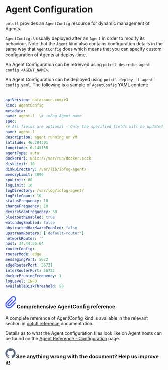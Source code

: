 
# Agent Configuration

  

`potctl` provides an `AgentConfig` resource for dynamic management of Agents.

  

`AgentConfig` is usually deployed after an `Agent` in order to modify its behaviour. Note that the `Agent` kind also contains configuration details in the same way that `AgentConfig` does which means that you can specify custom configuration of Agents at deploy-time.

  

An Agent Configuration can be retrieved using `potctl describe agent-config <AGENT_NAME>`.

  

An Agent Configuration can be deployed using `potctl deploy -f agent-config.yaml`. The following is a sample of `AgentConfig` YAML content:

  

```yaml

apiVersion: datasance.com/v3
kind: AgentConfig
metadata:
name: agent-1  \# ioFog Agent name
spec:
\# All fields are optional - Only the specified fields will be updated
name: agent-1
description: agent running on VM
latitude: 46.204391
longitude: 6.143158
agentType: auto
dockerUrl: unix:///var/run/docker.sock
diskLimit: 10
diskDirectory: /var/lib/iofog-agent/
memoryLimit: 4096
cpuLimit: 80
logLimit: 10
logDirectory: /var/log/iofog-agent/
logFileCount: 10
statusFrequency: 10
changeFrequency: 10
deviceScanFrequency: 60
bluetoothEnabled: true
watchdogEnabled: false
abstractedHardwareEnabled: false
upstreamRouters: ['default-router']
networkRouter: ''
host: 34.44.56.64
routerConfig:
routerMode: edge
messagingPort: 5672
edgeRouterPort: 56721
interRouterPort: 56722
dockerPruningFrequency: 1
logLevel: INFO
availableDiskThreshold: 90
```

  

<aside  class="notifications note">

<h3><img  src="/images/icos/ico-note.svg"  alt=""/>Comprehensive AgentConfig reference</h3>

<p>A complete reference of AgentConfig kind is available in the relevant section in <a  href="../reference-potctl/reference-agent">potctl reference</a> documentation.</p>

<p>Details as to what the Agent configuration files look like on Agent hosts can be found on the <a href="../reference-agent/configuration">Agent Reference - Configuration</a> page.</p>

</aside>

  

<aside  class="notifications contribute">

<h3><img  src="/images/icos/ico-github.svg"  alt=""/>See anything wrong with the document? Help us improve it!</h3>

<a  href="https://github.com/Datasance/docs.datasance.com/edit/main/docs/agent-management/agent-configuration.md" target="_blank"></a>

</aside>